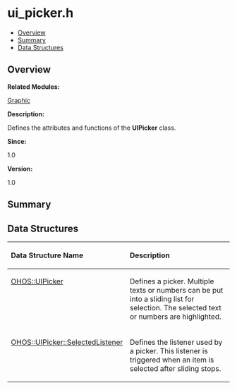 # ui\_picker.h<a name="ZH-CN_TOPIC_0000001055678078"></a>

-   [Overview](#section1083896188165630)
-   [Summary](#section1480747215165630)
-   [Data Structures](#nested-classes)

## **Overview**<a name="section1083896188165630"></a>

**Related Modules:**

[Graphic](Graphic.md)

**Description:**

Defines the attributes and functions of the  **UIPicker**  class. 

**Since:**

1.0

**Version:**

1.0

## **Summary**<a name="section1480747215165630"></a>

## Data Structures<a name="nested-classes"></a>

<a name="table1857677595165630"></a>
<table><thead align="left"><tr id="row1018314584165630"><th class="cellrowborder" valign="top" width="50%" id="mcps1.1.3.1.1"><p id="p91114617165630"><a name="p91114617165630"></a><a name="p91114617165630"></a>Data Structure Name</p>
</th>
<th class="cellrowborder" valign="top" width="50%" id="mcps1.1.3.1.2"><p id="p825456770165630"><a name="p825456770165630"></a><a name="p825456770165630"></a>Description</p>
</th>
</tr>
</thead>
<tbody><tr id="row1179971938165630"><td class="cellrowborder" valign="top" width="50%" headers="mcps1.1.3.1.1 "><p id="p1702049701165630"><a name="p1702049701165630"></a><a name="p1702049701165630"></a><a href="OHOS-UIPicker.md">OHOS::UIPicker</a></p>
</td>
<td class="cellrowborder" valign="top" width="50%" headers="mcps1.1.3.1.2 "><p id="p1312746780165630"><a name="p1312746780165630"></a><a name="p1312746780165630"></a>Defines a picker. Multiple texts or numbers can be put into a sliding list for selection. The selected text or numbers are highlighted. </p>
</td>
</tr>
<tr id="row1586516826165630"><td class="cellrowborder" valign="top" width="50%" headers="mcps1.1.3.1.1 "><p id="p888625999165630"><a name="p888625999165630"></a><a name="p888625999165630"></a><a href="OHOS-UIPicker-SelectedListener.md">OHOS::UIPicker::SelectedListener</a></p>
</td>
<td class="cellrowborder" valign="top" width="50%" headers="mcps1.1.3.1.2 "><p id="p789013531165630"><a name="p789013531165630"></a><a name="p789013531165630"></a>Defines the listener used by a picker. This listener is triggered when an item is selected after sliding stops. </p>
</td>
</tr>
</tbody>
</table>

